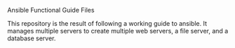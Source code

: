 Ansible Functional Guide Files

This repository is the result of following a working guide to ansible. It manages multiple
servers to create multiple web servers, a file server, and a database server.

